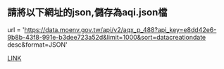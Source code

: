 ## 請將以下網址的json,儲存為aqi.json檔
url = 'https://data.moenv.gov.tw/api/v2/aqx_p_488?api_key=e8dd42e6-9b8b-43f8-991e-b3dee723a52d&limit=1000&sort=datacreationdate desc&format=JSON'

[LINK](https://github.com/mjchen004/mj_window/blob/main/homework/issue%20%236/homework.ipynb)